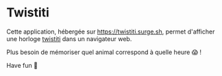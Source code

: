 # Twistiti

Cette application, hébergée sur https://twistiti.surge.sh, permet d'afficher une horloge [twistiti](https://www.twistiti.com/fr/) dans un navigateur web.

Plus besoin de mémoriser quel animal correspond à quelle heure 😱 !

Have fun 🎉